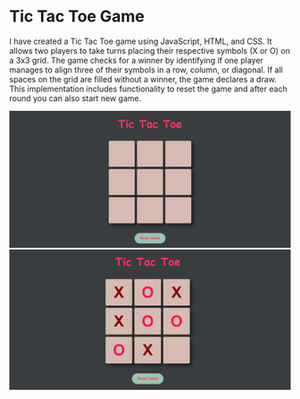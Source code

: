 # Tic Tac Toe Game
<p>I have created a Tic Tac Toe game using JavaScript, HTML, and CSS. It allows two players to take turns placing their respective symbols (X or O) on a 3x3 grid. The game checks for a winner by identifying if one player manages to align three of their symbols in a row, column, or diagonal. If all spaces on the grid are filled without a winner, the game declares a draw. This implementation includes functionality to reset the game and after each round you can also start new game.</p>
<img src="./Screenshots/SS-1.jpg"/>
<br>
<img src="./Screenshots/SS-2.jpg"/>